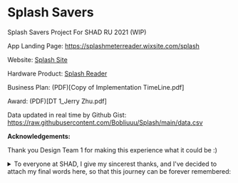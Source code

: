 # Splash Savers

Splash Savers Project For SHAD RU 2021 (WIP)

App Landing Page: https://splashmeterreader.wixsite.com/splash 

Website: [Splash Site](./Splash%20Site)

Hardware Product: [Splash Reader](./Splash%20Reader)

Business Plan: (PDF)[Copy of Implementation TimeLine.pdf]

Award: (PDF)[DT 1_Jerry Zhu.pdf]

Data updated in real time by Github Gist: https://raw.githubusercontent.com/Bobliuuu/Splash/main/data.csv

**Acknowledgements:** 

Thank you Design Team 1 for making this experience what it could be :) 

<details>
<summary> To everyone at SHAD, I give my sincerest thanks, and I've decided to attach my final words here, so that this journey can be forever remembered: </summary>
SHAD has been such a wonderful experience; I've made so many friends, got so many memories, and found so many new hobbies I’ve never even thought about before. From the amazing activities and workshops to Sanjay (who is obviously equally amazing), I learned so many new things. I wouldn’t even try to list the exhilarating experiences I had; it ended before it seemed like it had even started. Thank you everyone for making this experience incredible, and I’ll always remember this memorable and honestly surreal experience; I’d relive this moment in a heartbeat. Many of us are sentimental at this “last moment”, this last “fork in the road”; but this doesn’t have to be a goodbye; we’re just parting ways for a while. And as Robert Frost once said, all roads lead somewhere; but if SHAD has taught me one thing, its that whatever road we take, all roads will ultimately lead to success. See you all soon. 
</details>
